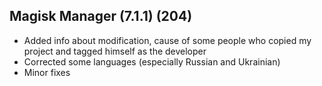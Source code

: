 ## Magisk Manager (7.1.1) (204)
- Added info about modification, cause of some people who copied my project and tagged himself as the developer
- Corrected some languages (especially Russian and Ukrainian)
- Minor fixes
